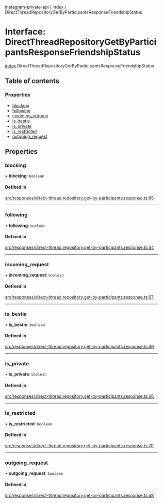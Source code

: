 [instagram-private-api](../../README.md) / [index](../../modules/index.md) / DirectThreadRepositoryGetByParticipantsResponseFriendshipStatus

# Interface: DirectThreadRepositoryGetByParticipantsResponseFriendshipStatus

[index](../../modules/index.md).DirectThreadRepositoryGetByParticipantsResponseFriendshipStatus

## Table of contents

### Properties

- [blocking](DirectThreadRepositoryGetByParticipantsResponseFriendshipStatus.md#blocking)
- [following](DirectThreadRepositoryGetByParticipantsResponseFriendshipStatus.md#following)
- [incoming\_request](DirectThreadRepositoryGetByParticipantsResponseFriendshipStatus.md#incoming_request)
- [is\_bestie](DirectThreadRepositoryGetByParticipantsResponseFriendshipStatus.md#is_bestie)
- [is\_private](DirectThreadRepositoryGetByParticipantsResponseFriendshipStatus.md#is_private)
- [is\_restricted](DirectThreadRepositoryGetByParticipantsResponseFriendshipStatus.md#is_restricted)
- [outgoing\_request](DirectThreadRepositoryGetByParticipantsResponseFriendshipStatus.md#outgoing_request)

## Properties

### blocking

• **blocking**: `boolean`

#### Defined in

[src/responses/direct-thread.repository.get-by-participants.response.ts:65](https://github.com/Nerixyz/instagram-private-api/blob/0e0721c/src/responses/direct-thread.repository.get-by-participants.response.ts#L65)

___

### following

• **following**: `boolean`

#### Defined in

[src/responses/direct-thread.repository.get-by-participants.response.ts:64](https://github.com/Nerixyz/instagram-private-api/blob/0e0721c/src/responses/direct-thread.repository.get-by-participants.response.ts#L64)

___

### incoming\_request

• **incoming\_request**: `boolean`

#### Defined in

[src/responses/direct-thread.repository.get-by-participants.response.ts:67](https://github.com/Nerixyz/instagram-private-api/blob/0e0721c/src/responses/direct-thread.repository.get-by-participants.response.ts#L67)

___

### is\_bestie

• **is\_bestie**: `boolean`

#### Defined in

[src/responses/direct-thread.repository.get-by-participants.response.ts:69](https://github.com/Nerixyz/instagram-private-api/blob/0e0721c/src/responses/direct-thread.repository.get-by-participants.response.ts#L69)

___

### is\_private

• **is\_private**: `boolean`

#### Defined in

[src/responses/direct-thread.repository.get-by-participants.response.ts:66](https://github.com/Nerixyz/instagram-private-api/blob/0e0721c/src/responses/direct-thread.repository.get-by-participants.response.ts#L66)

___

### is\_restricted

• **is\_restricted**: `boolean`

#### Defined in

[src/responses/direct-thread.repository.get-by-participants.response.ts:70](https://github.com/Nerixyz/instagram-private-api/blob/0e0721c/src/responses/direct-thread.repository.get-by-participants.response.ts#L70)

___

### outgoing\_request

• **outgoing\_request**: `boolean`

#### Defined in

[src/responses/direct-thread.repository.get-by-participants.response.ts:68](https://github.com/Nerixyz/instagram-private-api/blob/0e0721c/src/responses/direct-thread.repository.get-by-participants.response.ts#L68)
